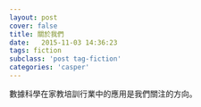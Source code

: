```yaml
---
layout: post
cover: false
title: 關於我們
date:   2015-11-03 14:36:23
tags: fiction
subclass: 'post tag-fiction'
categories: 'casper'
---
```


數據科學在家教培訓行業中的應用是我們關注的方向。
